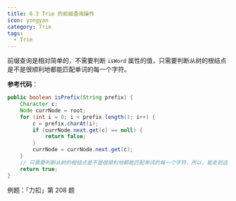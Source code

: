 ```yaml
---
title: 6.3 Trie 的前缀查询操作
icon: yongyan
category: Trie
tags:
  - Trie
---
```


前缀查询是相对简单的，不需要判断 `isWord` 属性的值，只需要判断从树的根结点是不是很顺利地都能匹配单词的每一个字符。

**参考代码**：

```java
public boolean isPrefix(String prefix) {
    Character c;
    Node currNode = root;
    for (int i = 0; i < prefix.length(); i++) {
        c = prefix.charAt(i);
        if (currNode.next.get(c) == null) {
            return false;
        }
        currNode = currNode.next.get(c);
    }
    // 只需要判断从树的根结点是不是很顺利地都能匹配单词的每一个字符，所以，能走到这里来，就返回 True
    return true;
}
```

例题：「力扣」第 208 题
